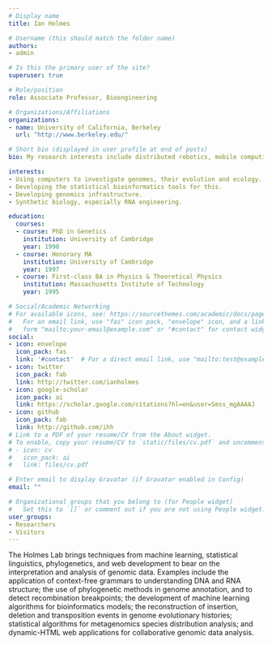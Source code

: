 ```yaml
---
# Display name
title: Ian Holmes

# Username (this should match the folder name)
authors:
- admin

# Is this the primary user of the site?
superuser: true

# Role/position
role: Associate Professor, Bioengineering

# Organizations/Affiliations
organizations:
- name: University of California, Berkeley
  url: "http://www.berkeley.edu/"

# Short bio (displayed in user profile at end of posts)
bio: My research interests include distributed robotics, mobile computing and programmable matter.

interests:
- Using computers to investigate genomes, their evolution and ecology.
- Developing the statistical bioinformatics tools for this.
- Developing genomics infrastructure.
- Synthetic biology, especially RNA engineering.

education:
  courses:
  - course: PhD in Genetics
    institution: University of Cambridge
    year: 1998
  - course: Honorary MA
    institution: University of Cambridge
    year: 1997
  - course: First-class BA in Physics & Theoretical Physics
    institution: Massachusetts Institute of Technology
    year: 1995

# Social/Academic Networking
# For available icons, see: https://sourcethemes.com/academic/docs/page-builder/#icons
#   For an email link, use "fas" icon pack, "envelope" icon, and a link in the
#   form "mailto:your-email@example.com" or "#contact" for contact widget.
social:
- icon: envelope
  icon_pack: fas
  link: '#contact'  # For a direct email link, use "mailto:test@example.org".
- icon: twitter
  icon_pack: fab
  link: http://twitter.com/ianholmes
- icon: google-scholar
  icon_pack: ai
  link: https://scholar.google.com/citations?hl=en&user=Smss_mgAAAAJ
- icon: github
  icon_pack: fab
  link: http://github.com/ihh
# Link to a PDF of your resume/CV from the About widget.
# To enable, copy your resume/CV to `static/files/cv.pdf` and uncomment the lines below.
# - icon: cv
#   icon_pack: ai
#   link: files/cv.pdf

# Enter email to display Gravatar (if Gravatar enabled in Config)
email: ""

# Organizational groups that you belong to (for People widget)
#   Set this to `[]` or comment out if you are not using People widget.
user_groups:
- Researchers
- Visitors
---
```


The Holmes Lab brings techniques from machine learning, statistical linguistics, phylogenetics, and web development to bear on the interpretation and analysis of genomic data. Examples include the application of context-free grammars to understanding DNA and RNA structure; the use of phylogenetic methods in genome annotation, and to detect recombination breakpoints; the development of machine learning algorithms for bioinformatics models; the reconstruction of insertion, deletion and transposition events in genome evolutionary histories; statistical algorithms for metagenomics species distribution analysis; and dynamic-HTML web applications for collaborative genomic data analysis.
